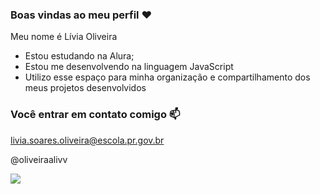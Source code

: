 ### Boas vindas ao meu perfil ❤️

Meu nome é Lívia Oliveira 

- Estou estudando na Alura;
- Estou me desenvolvendo na linguagem JavaScript
- Utilizo esse espaço para minha organização e compartilhamento dos meus projetos desenvolvidos

 ### Você entrar em contato comigo 📫

livia.soares.oliveira@escola.pr.gov.br 

@oliveiraalivv 


![](https://github.com/user-attachments/assets/ad428ffa-7725-4fe7-a128-d76bb9e06453)
